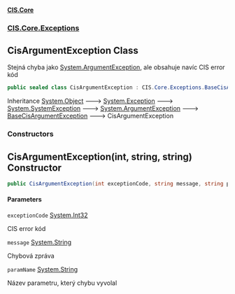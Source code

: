 #### [CIS.Core](index.md 'index')
### [CIS.Core.Exceptions](CIS.Core.Exceptions.md 'CIS.Core.Exceptions')

## CisArgumentException Class

Stejná chyba jako [System.ArgumentException](https://docs.microsoft.com/en-us/dotnet/api/System.ArgumentException 'System.ArgumentException'), ale obsahuje navíc CIS error kód

```csharp
public sealed class CisArgumentException : CIS.Core.Exceptions.BaseCisArgumentException
```

Inheritance [System.Object](https://docs.microsoft.com/en-us/dotnet/api/System.Object 'System.Object') &#129106; [System.Exception](https://docs.microsoft.com/en-us/dotnet/api/System.Exception 'System.Exception') &#129106; [System.SystemException](https://docs.microsoft.com/en-us/dotnet/api/System.SystemException 'System.SystemException') &#129106; [System.ArgumentException](https://docs.microsoft.com/en-us/dotnet/api/System.ArgumentException 'System.ArgumentException') &#129106; [BaseCisArgumentException](CIS.Core.Exceptions.BaseCisArgumentException.md 'CIS.Core.Exceptions.BaseCisArgumentException') &#129106; CisArgumentException
### Constructors

<a name='CIS.Core.Exceptions.CisArgumentException.CisArgumentException(int,string,string)'></a>

## CisArgumentException(int, string, string) Constructor

```csharp
public CisArgumentException(int exceptionCode, string message, string paramName);
```
#### Parameters

<a name='CIS.Core.Exceptions.CisArgumentException.CisArgumentException(int,string,string).exceptionCode'></a>

`exceptionCode` [System.Int32](https://docs.microsoft.com/en-us/dotnet/api/System.Int32 'System.Int32')

CIS error kód

<a name='CIS.Core.Exceptions.CisArgumentException.CisArgumentException(int,string,string).message'></a>

`message` [System.String](https://docs.microsoft.com/en-us/dotnet/api/System.String 'System.String')

Chybová zpráva

<a name='CIS.Core.Exceptions.CisArgumentException.CisArgumentException(int,string,string).paramName'></a>

`paramName` [System.String](https://docs.microsoft.com/en-us/dotnet/api/System.String 'System.String')

Název parametru, který chybu vyvolal